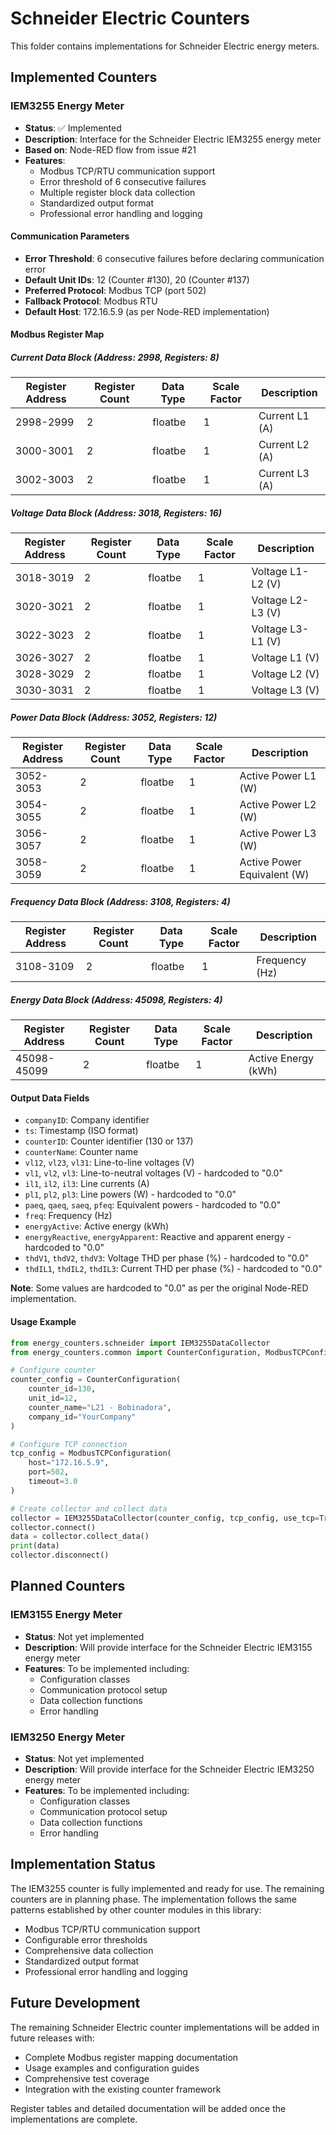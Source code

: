 # Schneider Electric Counters

This folder contains implementations for Schneider Electric energy meters.

## Implemented Counters

### IEM3255 Energy Meter

- **Status**: ✅ Implemented
- **Description**: Interface for the Schneider Electric IEM3255 energy meter
- **Based on**: Node-RED flow from issue #21
- **Features**:
  - Modbus TCP/RTU communication support
  - Error threshold of 6 consecutive failures
  - Multiple register block data collection
  - Standardized output format
  - Professional error handling and logging

#### Communication Parameters

- **Error Threshold**: 6 consecutive failures before declaring communication error
- **Default Unit IDs**: 12 (Counter #130), 20 (Counter #137) 
- **Preferred Protocol**: Modbus TCP (port 502)
- **Fallback Protocol**: Modbus RTU
- **Default Host**: 172.16.5.9 (as per Node-RED implementation)

#### Modbus Register Map

##### Current Data Block (Address: 2998, Registers: 8)

| Register Address | Register Count | Data Type | Scale Factor | Description |
|------------------|----------------|-----------|--------------|-------------|
| 2998-2999 | 2 | floatbe | 1 | Current L1 (A) |
| 3000-3001 | 2 | floatbe | 1 | Current L2 (A) |
| 3002-3003 | 2 | floatbe | 1 | Current L3 (A) |

##### Voltage Data Block (Address: 3018, Registers: 16)

| Register Address | Register Count | Data Type | Scale Factor | Description |
|------------------|----------------|-----------|--------------|-------------|
| 3018-3019 | 2 | floatbe | 1 | Voltage L1-L2 (V) |
| 3020-3021 | 2 | floatbe | 1 | Voltage L2-L3 (V) |
| 3022-3023 | 2 | floatbe | 1 | Voltage L3-L1 (V) |
| 3026-3027 | 2 | floatbe | 1 | Voltage L1 (V) |
| 3028-3029 | 2 | floatbe | 1 | Voltage L2 (V) |
| 3030-3031 | 2 | floatbe | 1 | Voltage L3 (V) |

##### Power Data Block (Address: 3052, Registers: 12)

| Register Address | Register Count | Data Type | Scale Factor | Description |
|------------------|----------------|-----------|--------------|-------------|
| 3052-3053 | 2 | floatbe | 1 | Active Power L1 (W) |
| 3054-3055 | 2 | floatbe | 1 | Active Power L2 (W) |
| 3056-3057 | 2 | floatbe | 1 | Active Power L3 (W) |
| 3058-3059 | 2 | floatbe | 1 | Active Power Equivalent (W) |

##### Frequency Data Block (Address: 3108, Registers: 4)

| Register Address | Register Count | Data Type | Scale Factor | Description |
|------------------|----------------|-----------|--------------|-------------|
| 3108-3109 | 2 | floatbe | 1 | Frequency (Hz) |

##### Energy Data Block (Address: 45098, Registers: 4)

| Register Address | Register Count | Data Type | Scale Factor | Description |
|------------------|----------------|-----------|--------------|-------------|
| 45098-45099 | 2 | floatbe | 1 | Active Energy (kWh) |

#### Output Data Fields

- `companyID`: Company identifier
- `ts`: Timestamp (ISO format)
- `counterID`: Counter identifier (130 or 137)
- `counterName`: Counter name
- `vl12`, `vl23`, `vl31`: Line-to-line voltages (V)
- `vl1`, `vl2`, `vl3`: Line-to-neutral voltages (V) - hardcoded to "0.0"
- `il1`, `il2`, `il3`: Line currents (A)
- `pl1`, `pl2`, `pl3`: Line powers (W) - hardcoded to "0.0"
- `paeq`, `qaeq`, `saeq`, `pfeq`: Equivalent powers - hardcoded to "0.0"
- `freq`: Frequency (Hz)
- `energyActive`: Active energy (kWh)
- `energyReactive`, `energyApparent`: Reactive and apparent energy - hardcoded to "0.0"
- `thdV1`, `thdV2`, `thdV3`: Voltage THD per phase (%) - hardcoded to "0.0"
- `thdIL1`, `thdIL2`, `thdIL3`: Current THD per phase (%) - hardcoded to "0.0"

**Note**: Some values are hardcoded to "0.0" as per the original Node-RED implementation.

#### Usage Example

```python
from energy_counters.schneider import IEM3255DataCollector
from energy_counters.common import CounterConfiguration, ModbusTCPConfiguration

# Configure counter
counter_config = CounterConfiguration(
    counter_id=130,
    unit_id=12,
    counter_name="L21 - Bobinadora",
    company_id="YourCompany"
)

# Configure TCP connection
tcp_config = ModbusTCPConfiguration(
    host="172.16.5.9",
    port=502,
    timeout=3.0
)

# Create collector and collect data
collector = IEM3255DataCollector(counter_config, tcp_config, use_tcp=True)
collector.connect()
data = collector.collect_data()
print(data)
collector.disconnect()
```

## Planned Counters

### IEM3155 Energy Meter

- **Status**: Not yet implemented
- **Description**: Will provide interface for the Schneider Electric IEM3155 energy meter
- **Features**: To be implemented including:
  - Configuration classes
  - Communication protocol setup  
  - Data collection functions
  - Error handling

### IEM3250 Energy Meter

- **Status**: Not yet implemented
- **Description**: Will provide interface for the Schneider Electric IEM3250 energy meter
- **Features**: To be implemented including:
  - Configuration classes
  - Communication protocol setup
  - Data collection functions
  - Error handling

## Implementation Status

The IEM3255 counter is fully implemented and ready for use. The remaining counters are in planning phase. The implementation follows the same patterns established by other counter modules in this library:

- Modbus TCP/RTU communication support
- Configurable error thresholds
- Comprehensive data collection
- Standardized output format
- Professional error handling and logging

## Future Development

The remaining Schneider Electric counter implementations will be added in future releases with:

- Complete Modbus register mapping documentation
- Usage examples and configuration guides
- Comprehensive test coverage
- Integration with the existing counter framework

Register tables and detailed documentation will be added once the implementations are complete.